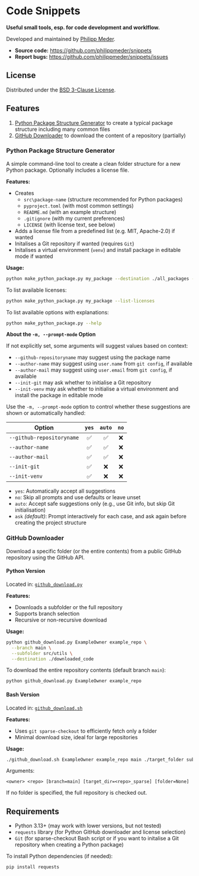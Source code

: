 # Code Snippets

**Useful small tools, esp. for code development and worklflow.**

Developed and maintained by [Philipp Meder](https://github.com/philippmeder).

* **Source code:** https://github.com/philippmeder/snippets
* **Report bugs:** https://github.com/philippmeder/snippets/issues

## License

Distributed under the [BSD 3-Clause License](./LICENSE).


## Features

1. [Python Package Structure Generator](#python-package-structure-generator) to create a typical package structure including many common files
2. [GitHub Downloader](#github-downloader) to download the content of a repository (partially)

### Python Package Structure Generator

A simple command-line tool to create a clean folder structure for a new Python package. Optionally includes a license file.

**Features:**

- Creates
  - `src\package-name` (structure recommended for Python packages)
  - `pyproject.toml` (with most common settings)
  - `README.md` (with an example structure)
  - `.gitignore` (with my current preferences)
  - `LICENSE` (with license text, see below)
- Adds a license file from a predefined list (e.g. MIT, Apache-2.0) if wanted
- Initalises a Git repository if wanted (requires `Git`)
- Initalises a virtual environment (`venv`) and install package in editable mode if wanted

**Usage:**

```bash
python make_python_package.py my_package --destination ./all_packages --license mit
```

To list available licenses:

```bash
python make_python_package.py my_package --list-licenses
```

To list available options with explanations:

```bash
python make_python_package.py --help
```

**About the `-m, --prompt-mode` Option**

If not explicitly set, some arguments will suggest values based on context:

- `--github-repositoryname` may suggest using the package name
- `--author-name` may suggest using `user.name` from `git config`, if available
- `--author-mail` may suggest using `user.email` from `git config`, if available
- `--init-git` may ask whether to initialise a Git repository
- `--init-venv` may ask whether to initialise a virtual environment and install the package in editable mode

Use the `-m, --prompt-mode` option to control whether these suggestions are shown or automatically handled:

| Option                   | `yes` | `auto` | `no`  |
|--------------------------|:-----:|:------:|:-----:|
| `--github-repositoryname`|  ✅   |   ✅    |  ❌   |
| `--author-name`          |  ✅   |   ✅    |  ❌   |
| `--author-mail`          |  ✅   |   ✅    |  ❌   |
| `--init-git`             |  ✅   |   ❌    |  ❌   |
| `--init-venv`            |  ✅   |   ❌    |  ❌   |

- `yes`: Automatically accept all suggestions
- `no`: Skip all prompts and use defaults or leave unset
- `auto`: Accept safe suggestions only (e.g., use Git info, but skip Git initialisation)
- `ask` *(default)*: Prompt interactively for each case, and ask again before creating the project structure



### GitHub Downloader

Download a specific folder (or the entire contents) from a public GitHub repository using the GitHub API.

#### Python Version

Located in: [`github_download.py`](./src/github_download.py)

**Features:**

* Downloads a subfolder or the full repository
* Supports branch selection
* Recursive or non-recursive download

**Usage:**

```bash
python github_download.py ExampleOwner example_repo \
  --branch main \
  --subfolder src/utils \
  --destination ./downloaded_code
```

To download the entire repository contents (default branch `main`):

```bash
python github_download.py ExampleOwner example_repo
```

#### Bash Version

Located in: [`github_download.sh`](./src/github_download.sh)

**Features:**

* Uses `git sparse-checkout` to efficiently fetch only a folder
* Minimal download size, ideal for large repositories

**Usage:**

```bash
./github_download.sh ExampleOwner example_repo main ./target_folder subdir/in/repo
```

Arguments:

```text
<owner> <repo> [branch=main] [target_dir=<repo>_sparse] [folder=None]
```

If no folder is specified, the full repository is checked out.


## Requirements

* Python 3.13+ (may work with lower versions, but not tested)
* `requests` library (for Python GitHub downloader and license selection)
* `Git` (for sparse-checkout Bash script or if you want to initalise a Git repository when creating a Python package)

To install Python dependencies (if needed):

```bash
pip install requests
```
